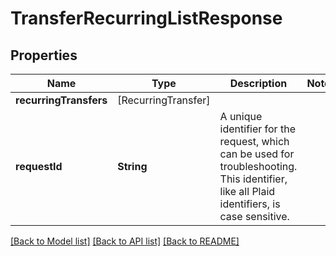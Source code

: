 # TransferRecurringListResponse

## Properties
Name | Type | Description | Notes
------------ | ------------- | ------------- | -------------
**recurringTransfers** | [RecurringTransfer] |  | 
**requestId** | **String** | A unique identifier for the request, which can be used for troubleshooting. This identifier, like all Plaid identifiers, is case sensitive. | 

[[Back to Model list]](../README.md#documentation-for-models) [[Back to API list]](../README.md#documentation-for-api-endpoints) [[Back to README]](../README.md)



